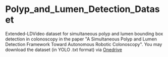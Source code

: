 # Polyp_and_Lumen_Detection_Dataset
Extended-LDVideo dataset for simultaneous polyp and lumen bounding box detection in colonoscopy in the paper "A Simultaneous Polyp and Lumen Detection Framework Toward Autonomous Robotic Colonoscopy".
You may download the dataset (in YOLO .txt format) via [Onedrive](https://mycuhk-my.sharepoint.com/:f:/g/personal/1155079256_link_cuhk_edu_hk/EqKRLg9ZTyhEp-2UDHuk39YBabQUT_rWX9z-c9s-HjU_1g?e=smE1Vv)
